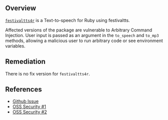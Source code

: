 ## Overview
[`festivaltts4r`](https://rubygems.org/gems/festivaltts4r) is a Text-to-speech for Ruby using festivaltts.

Affected versions of the package are vulnerable to Arbitrary Command Injection. User input is passed as an argument in the `to_speech` and `to_mp3` methods, allowing a malicious user to run arbitrary code or see environment variables.

## Remediation
There is no fix version for `festivaltts4r`.

## References
- [Github Issue](https://github.com/spejman/festivaltts4r/issues/1)
- [OSS Security #1](http://www.openwall.com/lists/oss-security/2017/01/31/14)
- [OSS Security #2](http://www.openwall.com/lists/oss-security/2017/02/02/5)
